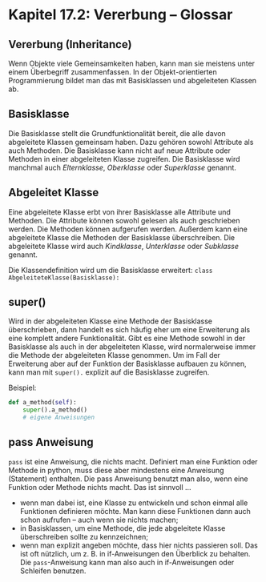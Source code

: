 # Kapitel 17.2: Vererbung – Glossar

## Vererbung (Inheritance)

Wenn Objekte viele Gemeinsamkeiten haben, kann man sie meistens unter einem Überbegriff zusammenfassen. In der
Objekt-orientierten Programmierung bildet man das mit Basisklassen und abgeleiteten Klassen ab.

## Basisklasse

Die Basisklasse stellt die Grundfunktionalität bereit, die alle davon abgeleitete Klassen gemeinsam haben. Dazu gehören
sowohl Attribute als auch Methoden. Die Basisklasse kann nicht auf neue Attribute oder Methoden in einer abgeleiteten
Klasse zugreifen. Die Basisklasse wird manchmal auch *Elternklasse*, *Oberklasse* oder *Superklasse* genannt.

## Abgeleitet Klasse

Eine abgeleitete Klasse erbt von ihrer Basisklasse alle Attribute und Methoden. Die Attribute können sowohl gelesen als
auch geschrieben werden. Die Methoden können aufgerufen werden. Außerdem kann eine abgeleitete Klasse die Methoden der
Basisklasse überschreiben. Die abgeleitete Klasse wird auch *Kindklasse*, *Unterklasse* oder *Subklasse* genannt.

Die Klassendefinition wird um die Basisklasse erweitert:
`class AbgeleiteteKlasse(Basisklasse):`

## super()

Wird in der abgeleiteten Klasse eine Methode der Basisklasse überschrieben, dann handelt es sich häufig eher um eine
Erweiterung als eine komplett andere Funktionalität. Gibt es eine Methode sowohl in der Basisklasse als auch in der
abgeleiteten Klasse, wird normalerweise immer die Methode der abgeleiteten Klasse genommen. Um im Fall der Erweiterung
aber auf der Funktion der Basisklasse aufbauen zu können, kann man mit `super().` explizit auf die Basisklasse
zugreifen.

Beispiel:

```python
def a_method(self):
    super().a_method()
    # eigene Anweisungen
```

## pass Anweisung

`pass` ist eine Anweisung, die nichts macht. Definiert man eine Funktion oder Methode in python, muss diese aber
mindestens eine Anweisung (Statement) enthalten. Die pass Anweisung benutzt man also, wenn eine Funktion oder Methode
nichts macht. Das ist sinnvoll ...

* wenn man dabei ist, eine Klasse zu entwickeln und schon einmal alle Funktionen definieren möchte. Man kann diese
  Funktionen dann auch schon aufrufen – auch wenn sie nichts machen;
* in Basisklassen, um eine Methode, die jede abgeleitete Klasse überschreiben sollte zu kennzeichnen;
* wenn man explizit angeben möchte, dass hier nichts passieren soll. Das ist oft nützlich, um z. B. in if-Anweisungen
  den Überblick zu behalten. Die `pass`-Anweisung kann man also auch in if-Anweisungen oder Schleifen benutzen.
